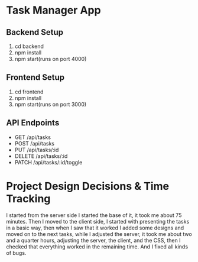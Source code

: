 # Task Manager App
## Backend Setup
1. cd backend
2. npm install
3. npm start(runs on port 4000)
## Frontend Setup
1. cd frontend
2. npm install
3. npm start(runs on port 3000)
## API Endpoints
- GET /api/tasks
- POST /api/tasks
- PUT /api/tasks/:id
- DELETE /api/tasks/:id
- PATCH /api/tasks/:id/toggle



# Project Design Decisions & Time Tracking

I started from the server side
I started the base of it, it took me about 75 minutes.
Then I moved to the client side, I started with presenting the tasks in a basic way, then when I saw that it worked I added some designs and moved on to the next tasks, while I adjusted the server, it took me about two and a quarter hours, adjusting the server, the client, and the CSS, then I checked that everything worked in the remaining time. And I fixed all kinds of bugs.